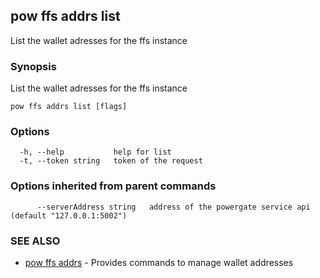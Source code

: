 ## pow ffs addrs list

List the wallet adresses for the ffs instance

### Synopsis

List the wallet adresses for the ffs instance

```
pow ffs addrs list [flags]
```

### Options

```
  -h, --help           help for list
  -t, --token string   token of the request
```

### Options inherited from parent commands

```
      --serverAddress string   address of the powergate service api (default "127.0.0.1:5002")
```

### SEE ALSO

* [pow ffs addrs](pow_ffs_addrs.md)	 - Provides commands to manage wallet addresses

